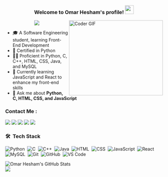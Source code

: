 <h3 align="center">
  Welcome to Omar Hesham's profile!
  <img src="https://media.giphy.com/media/hvRJCLFzcasrR4ia7z/giphy.gif" width="28">
</h3>

<img align="right" src="https://media.giphy.com/media/SWoSkN6DxTszqIKEqv/giphy.gif" alt="Coder GIF" width="300" height="240">

<!-- Typing SVG by DenverCoder1 - https://github.com/DenverCoder1/readme-typing-svg -->
<p align="center">
  <a href="https://github.com/DenverCoder1/readme-typing-svg"><img src="https://readme-typing-svg.herokuapp.com/?lines=Software%20Engineer%20in%20the%20making;Front-End%20Development%20Learner;Always%20exploring%20new%20tech&font=Fira%20Code&center=true&width=440&height=45&color=f75c7e&vCenter=true&size=22"></a>
</p>

- 🎓 A Software Engineering student, learning Front-End Development
- 🏅 Certified in Python
- 👨‍💻 Proficient in Python, C, C++, HTML, CSS, Java, and MySQL
- 🚀 Currently learning JavaScript and React to enhance my front-end skills
- 💬 Ask me about <strong>Python, C, HTML, CSS, and JavaScript</strong>

### Contact Me :

<a href="https://www.linkedin.com/in/omar-hesham-094072239/" target="_blank"><img src="https://img.shields.io/badge/-Omar%20Hesham-0077B5?style=for-the-badge&logo=Linkedin&logoColor=white"/></a>
<a href="mailto:omarhesham749@gmail.com" target="_blank"><img src="https://img.shields.io/badge/-Omar%20Hesham-EA4335?style=for-the-badge&logo=Gmail&logoColor=white"/></a>
<a href="https://wa.me/201033494930" target="_blank"><img src="https://img.shields.io/badge/-Omar%20Hesham-25D366?style=for-the-badge&logo=WhatsApp&logoColor=white"/></a>
<a href="https://x.com/OmarHesham227" target="_blank"><img src="https://img.shields.io/badge/-Omar%20Hesham-000000?style=for-the-badge&logo=X&logoColor=white"/></a>
<a href="https://www.facebook.com/omar.hesham.338" target="_blank"><img src="https://img.shields.io/badge/-Omar%20Hesham-1877F2?style=for-the-badge&logo=Facebook&logoColor=white"/></a>

### 🛠 &nbsp;Tech Stack

![Python](https://img.shields.io/badge/-Python-05122A?style=flat&logo=python)&nbsp;
![C](https://img.shields.io/badge/-C-05122A?style=flat&logo=c)&nbsp;
![C++](https://img.shields.io/badge/-C++-05122A?style=flat&logo=cplusplus)&nbsp;
![Java](https://img.shields.io/badge/-Java-05122A?style=flat&logo=java)&nbsp;
![HTML](https://img.shields.io/badge/-HTML5-05122A?style=flat&logo=html5)&nbsp;
![CSS](https://img.shields.io/badge/-CSS3-05122A?style=flat&logo=css3)&nbsp;
![JavaScript](https://img.shields.io/badge/-JavaScript-05122A?style=flat&logo=javascript)&nbsp;
![React](https://img.shields.io/badge/-React-05122A?style=flat&logo=react)&nbsp;
![MySQL](https://img.shields.io/badge/-MySQL-05122A?style=flat&logo=mysql)&nbsp;
![Git](https://img.shields.io/badge/-Git-05122A?style=flat&logo=git)&nbsp;
![GitHub](https://img.shields.io/badge/-GitHub-05122A?style=flat&logo=github)&nbsp;
![VS Code](https://img.shields.io/badge/-VS%20Code-05122A?style=flat&logo=visual-studio-code&logoColor=007ACC)&nbsp;

<img align="left" src="https://github-readme-stats.vercel.app/api/top-langs?username=omarhesham&show_icons=true&locale=en&layout=compact&theme=chartreuse-dark" alt="Omar Hesham's GitHub Stats" />
<br>
<a href="https://komarev.com/ghpvc/?username=omarhesham&style=for-the-badge">
    <img src="https://komarev.com/ghpvc/?username=omarhesham&style=for-the-badge">
</a>

